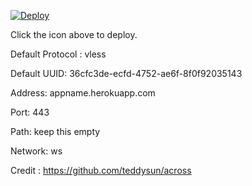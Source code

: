 [![Deploy](https://www.herokucdn.com/deploy/button.png)](https://dashboard.heroku.com/new?template=https://github.com/ikupro/xray-heroku)

Click the icon above to deploy.

Default Protocol : vless

Default UUID: 36cfc3de-ecfd-4752-ae6f-8f0f92035143

Address: appname.herokuapp.com

Port: 443

Path: keep this empty

Network: ws

Credit : https://github.com/teddysun/across
